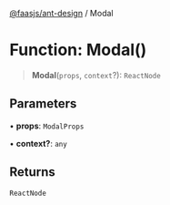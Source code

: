 [@faasjs/ant-design](../README.md) / Modal

# Function: Modal()

> **Modal**(`props`, `context`?): `ReactNode`

## Parameters

• **props**: `ModalProps`

• **context?**: `any`

## Returns

`ReactNode`
